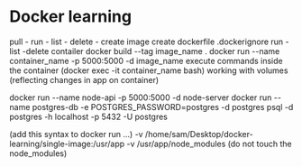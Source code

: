 # Docker learning

pull - run - list - delete - create image
create dockerfile
.dockerignore
run - list -delete contailer
docker build --tag image_name .
docker run --name container_name -p 5000:5000 -d image_name
execute commands inside the container (docker exec -it container_name bash)
working with volumes (reflecting changes in app on container)

docker run --name node-api -p 5000:5000 -d node-server
docker run --name postgres-db -e POSTGRES_PASSWORD=postgres -d postgres
psql -d postgres -h localhost -p 5432 -U postgres

(add this syntax to docker run ...)
-v /home/sam/Desktop/docker-learning/single-image:/usr/app
-v /usr/app/node_modules (do not touch the node_modules)

